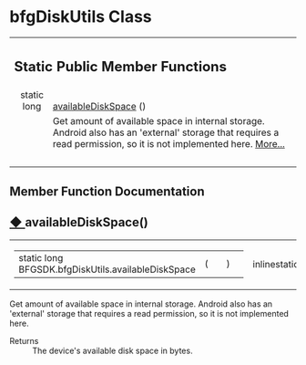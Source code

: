 
# bfgDiskUtils Class 

<div class="contents"><table class="memberdecls"><tr class="heading"><td colspan="2"><h2 class="groupheader"><a id="pub-static-methods" name="pub-static-methods"></a> Static Public Member Functions</h2></td></tr><tr class="memitem:af0e78846a4941a818db2b629aa7eb24e"><td class="memItemLeft" align="right" valign="top">static long&#160;</td><td class="memItemRight" valign="bottom"><a class="el" href="class_b_f_g_s_d_k_1_1bfg_disk_utils.html#af0e78846a4941a818db2b629aa7eb24e">availableDiskSpace</a> ()</td></tr><tr class="memdesc:af0e78846a4941a818db2b629aa7eb24e"><td class="mdescLeft">&#160;</td><td class="mdescRight">Get amount of available space in internal storage. Android also has an 'external' storage that requires a read permission, so it is not implemented here.  <a href="class_b_f_g_s_d_k_1_1bfg_disk_utils.html#af0e78846a4941a818db2b629aa7eb24e">More...</a><br /></td></tr><tr class="separator:af0e78846a4941a818db2b629aa7eb24e"><td class="memSeparator" colspan="2">&#160;</td></tr></table><h2 class="groupheader">Member Function Documentation</h2><a id="af0e78846a4941a818db2b629aa7eb24e" name="af0e78846a4941a818db2b629aa7eb24e"></a><h2 class="memtitle"><span class="permalink"><a href="#af0e78846a4941a818db2b629aa7eb24e">&#9670;&nbsp;</a></span>availableDiskSpace()</h2><div class="memitem"><div class="memproto"><table class="mlabels"><tr><td class="mlabels-left"><table class="memname"><tr><td class="memname">static long BFGSDK.bfgDiskUtils.availableDiskSpace </td><td>(</td><td class="paramname"></td><td>)</td><td></td></tr></table></td><td class="mlabels-right"><span class="mlabels"><span class="mlabel">inline</span><span class="mlabel">static</span></span></td></tr></table></div><div class="memdoc">Get amount of available space in internal storage. Android also has an 'external' storage that requires a read permission, so it is not implemented here. <dl class="section return"><dt>Returns</dt><dd>The device's available disk space in bytes.</dd></dl></div></div></div> 
